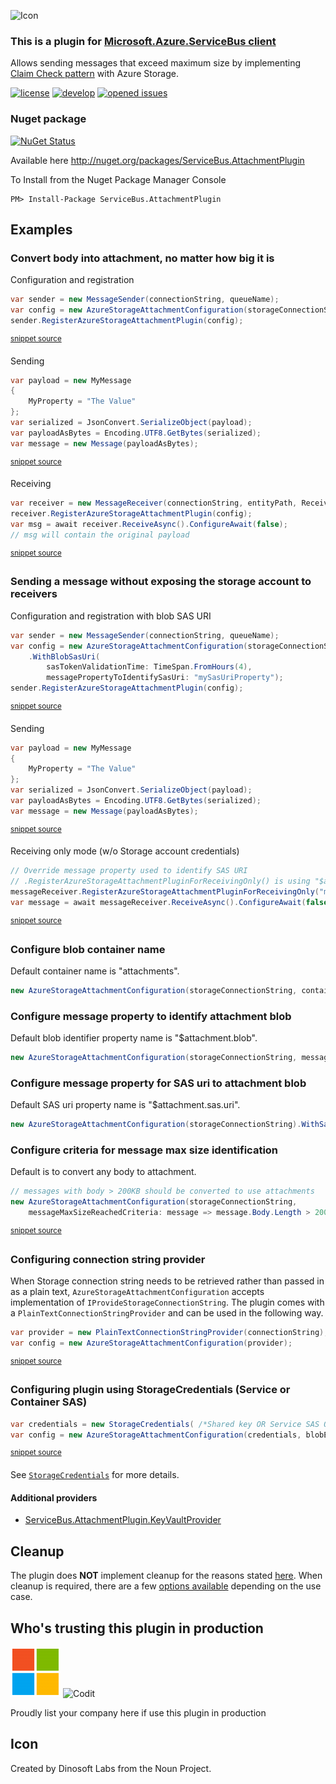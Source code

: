 <!--
This file was generate by the MarkdownSnippets.
Source File: \README.source.md
To change this file edit the source file and then re-run the generation using either the dotnet global tool (https://github.com/SimonCropp/MarkdownSnippets#githubmarkdownsnippets) or using the api (https://github.com/SimonCropp/MarkdownSnippets#running-as-a-unit-test).
-->

![Icon](https://github.com/SeanFeldman/ServiceBus.AttachmentPlugin/blob/master/images/project-icon.png)

### This is a plugin for [Microsoft.Azure.ServiceBus client](https://github.com/Azure/azure-service-bus-dotnet/)

Allows sending messages that exceed maximum size by implementing [Claim Check pattern](http://www.enterpriseintegrationpatterns.com/patterns/messaging/StoreInLibrary.html) with Azure Storage.

[![license](https://img.shields.io/github/license/mashape/apistatus.svg)](https://github.com/SeanFeldman/ServiceBus.AttachmentPlugin/blob/master/LICENSE)
[![develop](https://img.shields.io/appveyor/ci/seanfeldman/ServiceBus-AttachmentPlugin/develop.svg?style=flat-square&branch=develop)](https://ci.appveyor.com/project/seanfeldman/ServiceBus-AttachmentPlugin)
[![opened issues](https://img.shields.io/github/issues-raw/badges/shields/website.svg)](https://github.com/SeanFeldman/ServiceBus.AttachmentPlugin/issues)

### Nuget package

[![NuGet Status](https://buildstats.info/nuget/ServiceBus.AttachmentPlugin?includePreReleases=true)](https://www.nuget.org/packages/ServiceBus.AttachmentPlugin/)

Available here http://nuget.org/packages/ServiceBus.AttachmentPlugin

To Install from the Nuget Package Manager Console 

    PM> Install-Package ServiceBus.AttachmentPlugin

## Examples

### Convert body into attachment, no matter how big it is

Configuration and registration

<!-- snippet: ConfigurationAndRegistration -->
```cs
var sender = new MessageSender(connectionString, queueName);
var config = new AzureStorageAttachmentConfiguration(storageConnectionString);
sender.RegisterAzureStorageAttachmentPlugin(config);
```
<sup>[snippet source](/src/ServiceBus.AttachmentPlugin.Tests/Snippets.cs#L13-L19)</sup>
<!-- endsnippet -->

Sending

<!-- snippet: AttachmentSending -->
```cs
var payload = new MyMessage
{
    MyProperty = "The Value"
};
var serialized = JsonConvert.SerializeObject(payload);
var payloadAsBytes = Encoding.UTF8.GetBytes(serialized);
var message = new Message(payloadAsBytes);
```
<sup>[snippet source](/src/ServiceBus.AttachmentPlugin.Tests/Snippets.cs#L24-L34)</sup>
<!-- endsnippet -->

Receiving

<!-- snippet: AttachmentReceiving -->
```cs
var receiver = new MessageReceiver(connectionString, entityPath, ReceiveMode.ReceiveAndDelete);
receiver.RegisterAzureStorageAttachmentPlugin(config);
var msg = await receiver.ReceiveAsync().ConfigureAwait(false);
// msg will contain the original payload
```
<sup>[snippet source](/src/ServiceBus.AttachmentPlugin.Tests/Snippets.cs#L39-L46)</sup>
<!-- endsnippet -->

### Sending a message without exposing the storage account to receivers

Configuration and registration with blob SAS URI

<!-- snippet: ConfigurationAndRegistrationSas -->
```cs
var sender = new MessageSender(connectionString, queueName);
var config = new AzureStorageAttachmentConfiguration(storageConnectionString)
    .WithBlobSasUri(
        sasTokenValidationTime: TimeSpan.FromHours(4),
        messagePropertyToIdentifySasUri: "mySasUriProperty");
sender.RegisterAzureStorageAttachmentPlugin(config);
```
<sup>[snippet source](/src/ServiceBus.AttachmentPlugin.Tests/Snippets.cs#L51-L60)</sup>
<!-- endsnippet -->

Sending

<!-- snippet: AttachmentSendingSas -->
```cs
var payload = new MyMessage
{
    MyProperty = "The Value"
};
var serialized = JsonConvert.SerializeObject(payload);
var payloadAsBytes = Encoding.UTF8.GetBytes(serialized);
var message = new Message(payloadAsBytes);
```
<sup>[snippet source](/src/ServiceBus.AttachmentPlugin.Tests/Snippets.cs#L65-L75)</sup>
<!-- endsnippet -->

Receiving only mode (w/o Storage account credentials)

<!-- snippet: AttachmentReceivingSas -->
```cs
// Override message property used to identify SAS URI
// .RegisterAzureStorageAttachmentPluginForReceivingOnly() is using "$attachment.sas.uri" by default
messageReceiver.RegisterAzureStorageAttachmentPluginForReceivingOnly("mySasUriProperty");
var message = await messageReceiver.ReceiveAsync().ConfigureAwait(false);
```
<sup>[snippet source](/src/ServiceBus.AttachmentPlugin.Tests/Snippets.cs#L80-L87)</sup>
<!-- endsnippet -->

### Configure blob container name

Default container name is "attachments".

```c#
new AzureStorageAttachmentConfiguration(storageConnectionString, containerName:"blobs");
```

### Configure message property to identify attachment blob

Default blob identifier property name is "$attachment.blob".

```c#
new AzureStorageAttachmentConfiguration(storageConnectionString, messagePropertyToIdentifyAttachmentBlob: "myblob");
```

### Configure message property for SAS uri to attachment blob

Default SAS uri property name is "$attachment.sas.uri".

```c#
new AzureStorageAttachmentConfiguration(storageConnectionString).WithSasUri(messagePropertyToIdentifySasUri: "mySasUriProperty");
```

### Configure criteria for message max size identification

Default is to convert any body to attachment.

<!-- snippet: Configure_criteria_for_message_max_size_identification -->
```cs
// messages with body > 200KB should be converted to use attachments
new AzureStorageAttachmentConfiguration(storageConnectionString,
    messageMaxSizeReachedCriteria: message => message.Body.Length > 200 * 1024);
```
<sup>[snippet source](/src/ServiceBus.AttachmentPlugin.Tests/Snippets.cs#L92-L98)</sup>
<!-- endsnippet -->

### Configuring connection string provider

When Storage connection string needs to be retrieved rather than passed in as a plain text, `AzureStorageAttachmentConfiguration` accepts implementation of `IProvideStorageConnectionString`.
The plugin comes with a `PlainTextConnectionStringProvider` and can be used in the following way.

<!-- snippet: Configuring_connection_string_provider -->
```cs
var provider = new PlainTextConnectionStringProvider(connectionString);
var config = new AzureStorageAttachmentConfiguration(provider);
```
<sup>[snippet source](/src/ServiceBus.AttachmentPlugin.Tests/Snippets.cs#L102-L106)</sup>
<!-- endsnippet -->

### Configuring plugin using StorageCredentials (Service or Container SAS)

<!-- snippet: Configuring_plugin_using_StorageCredentials -->
```cs
var credentials = new StorageCredentials( /*Shared key OR Service SAS OR Container SAS*/);
var config = new AzureStorageAttachmentConfiguration(credentials, blobEndpoint);
```
<sup>[snippet source](/src/ServiceBus.AttachmentPlugin.Tests/Snippets.cs#L111-L116)</sup>
<!-- endsnippet -->

See [`StorageCredentials`](https://docs.microsoft.com/en-us/dotnet/api/microsoft.windowsazure.storage.auth.storagecredentials) for more details.


#### Additional providers

* [ServiceBus.AttachmentPlugin.KeyVaultProvider](https://www.nuget.org/packages?q=ServiceBus.AttachmentPlugin.KeyVaultProvider)

## Cleanup

The plugin does **NOT** implement cleanup for the reasons stated [here](https://github.com/SeanFeldman/ServiceBus.AttachmentPlugin/issues/86#issuecomment-458541694). When cleanup is required, there are a few [options available](https://github.com/SeanFeldman/ServiceBus.AttachmentPlugin/issues/86#issue-404101630) depending on the use case.

## Who's trusting this plugin in production

![Microsoft](https://github.com/SeanFeldman/ServiceBus.AttachmentPlugin/blob/develop/images/using/microsoft.png)
![Codit](https://github.com/SeanFeldman/ServiceBus.AttachmentPlugin/blob/master/images/using/Codit.png)

Proudly list your company here if use this plugin in production

## Icon

Created by Dinosoft Labs from the Noun Project.
